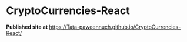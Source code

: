# CryptoCurrencies-React

**Published site at** <https://Tata-paweennuch.github.io/CryptoCurrencies-React/>
